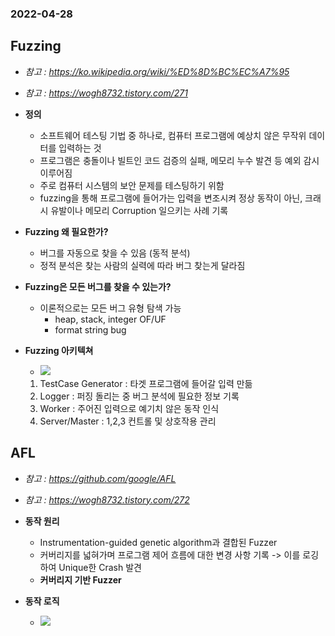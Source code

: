 ### 2022-04-28

## Fuzzing
- *참고 : https://ko.wikipedia.org/wiki/%ED%8D%BC%EC%A7%95*
- *참고 : https://wogh8732.tistory.com/271*
- **정의**
  - 소프트웨어 테스팅 기법 중 하나로, 컴퓨터 프로그램에 예상치 않은 무작위 데이터를 입력하는 것
  - 프로그램은 충돌이나 빌트인 코드 검증의 실패, 메모리 누수 발견 등 예외 감시 이루어짐
  - 주로 컴퓨터 시스템의 보안 문제를 테스팅하기 위함
  - fuzzing을 통해 프로그램에 들어가는 입력을 변조시켜 정상 동작이 아닌, 크래시 유발이나 메모리 Corruption 일으키는 사례 기록

- **Fuzzing 왜 필요한가?**
  - 버그를 자동으로 찾을 수 있음 (동적 분석)
  - 정적 분석은 찾는 사람의 실력에 따라 버그 찾는게 달라짐

- **Fuzzing은 모든 버그를 찾을 수 있는가?**
  - 이론적으로는 모든 버그 유형 탐색 가능
    - heap, stack, integer OF/UF
    - format string bug

- **Fuzzing 아키텍쳐**
  - ![](https://user-images.githubusercontent.com/35132299/91274499-bdf2e680-e7b9-11ea-952e-7d5166ed681d.png)
  1. TestCase Generator : 타겟 프로그램에 들어갈 입력 만듦
  2. Logger : 퍼징 돌리는 중 버그 분석에 필요한 정보 기록
  3. Worker : 주어진 입력으로 예기치 않은 동작 인식
  4. Server/Master : 1,2,3 컨트롤 및 상호작용 관리

## AFL
- *참고 : https://github.com/google/AFL*
- *참고 : https://wogh8732.tistory.com/272*
- **동작 원리**
  - Instrumentation-guided genetic algorithm과 결합된 Fuzzer
  - 커버리지를 넓혀가며 프로그램 제어 흐름에 대한 변경 사항 기록 -> 이를 로깅하여 Unique한 Crash 발견
  - **커버리지 기반 Fuzzer**

- **동작 로직**
  - ![](https://user-images.githubusercontent.com/35132299/91274776-293cb880-e7ba-11ea-8492-6d2d03983483.png)
